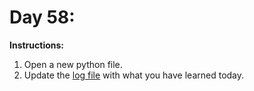 # Day 58: 
**Instructions:** 
1. Open a new python file.
2. Update the [log file](../../log.md) with what you have learned today.
